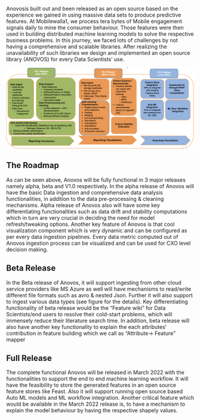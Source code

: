 Anovosis built out and been released as an open source based on the experience we gained in using massive data sets to produce predictive features. At Mobilewalla1, we process tera bytes of Mobile engagement signals daily to mine the consumer behaviour. Those features were then used in building distributed machine learning models to solve the respective business problems. In this journey, we faced lots of challenges by not having a comprehensive and scalable libraries. After realizing the unavailability of such libraries we design and implemented an open source library (ANOVOS) for every Data Scientists’ use.  

![](/assets/roadmap.png)

## The Roadmap
As can be seen above, Anovos will be fully functional in 3 major releases namely alpha, beta and V1.0 respectively. In the alpha release of Anovos will have the basic Data ingestion and  comprehensive data analysis functionalities, in addition to the data pre-processing & cleaning mechanisms. Alpha release of Anovos also will have some key differentiating functionalities such as data drift and stability computations which in turn are very crucial in deciding the need for model refresh/tweaking options. Another key feature of Anovos is that cool visualization component which is very dynamic and can be configured as per every data ingestion pipelines. Every data metric computed out of Anovos ingestion process can be visualized and can be used for CXO level decision making. 

## Beta Release
In the Beta release of Anovos, it will support ingesting from other cloud service providers like MS Azure as well will have mechanisms to read/write different file formats such as avro & nested Json. Further it will also support to ingest various data types (see figure for the details). Key differentiating functionality of beta release would be the “Feature wiki” for Data Scientists/end users to resolve their cold-start problems, which will immensely reduce their literature search time. In addition, beta release will also have another key functionality to explain the each attributes’ contribution in feature building which we call as “Attribute-> Feature” mapper 

## Full Release
The complete functional Anovos will be released in March 2022 with the functionalities to support the end to end machine learning workflow. It will have the feasibility to store the generated features in an open source feature stores like Feast. Also it will support running open source based Auto ML models and ML workflow integration. Another critical feature which would be available in the March 2022 release is, to have a mechanism to explain the model behaviour by having the respective shapely values. 